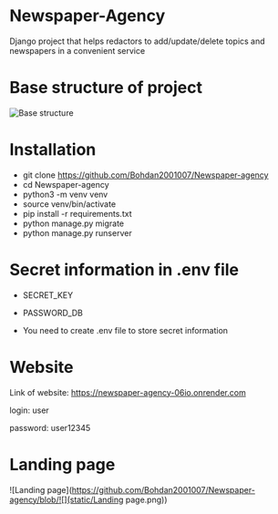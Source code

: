 # Newspaper-Agency
Django project that helps redactors to add/update/delete topics and newspapers in a convenient service
# Base structure of project 
![Base structure]((https://github.com/[Bohdan2001007]/static/drawio.png))
# Installation
- git clone https://github.com/Bohdan2001007/Newspaper-agency
- cd Newspaper-agency
- python3 -m venv venv
- source venv/bin/activate
- pip install -r requirements.txt
- python manage.py migrate
- python manage.py runserver

# Secret information in .env file

- SECRET_KEY

- PASSWORD_DB

- You need to create .env file to store secret information

# Website

Link of website: https://newspaper-agency-06io.onrender.com

login: user

password: user12345

# Landing page

![Landing page](https://github.com/Bohdan2001007/Newspaper-agency/blob/![](static/Landing page.png))
